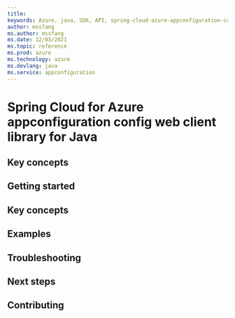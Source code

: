 ```yaml
---
title: 
keywords: Azure, java, SDK, API, spring-cloud-azure-appconfiguration-config-web, appconfiguration
author: mssfang
ms.author: mssfang
ms.date: 12/03/2021
ms.topic: reference
ms.prod: azure
ms.technology: azure
ms.devlang: java
ms.service: appconfiguration
---
```


# Spring Cloud for Azure appconfiguration config web client library for Java

## Key concepts
## Getting started
## Key concepts
## Examples
## Troubleshooting
## Next steps
## Contributing

